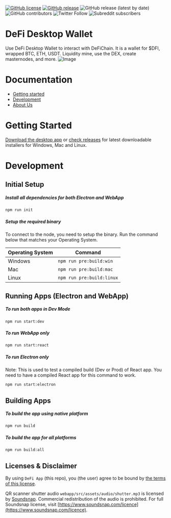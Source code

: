 
[![GitHub license](https://img.shields.io/github/license/Naereen/StrapDown.js.svg)](https://github.com/DeFiCh/app/blob/master/LICENSE)
[![GitHub release](https://img.shields.io/github/v/release/DeFiCh/app)](https://github.com/DeFiCh/app/releases)
<img alt="GitHub release (latest by date)" src="https://img.shields.io/github/downloads/DeFiCh/app/latest/total">
<img alt="GitHub contributors" src="https://img.shields.io/github/contributors/DeFiCh/app">
<img alt="Twitter Follow" src="https://img.shields.io/twitter/follow/defichain?style=social">
<img alt="Subreddit subscribers" src="https://img.shields.io/reddit/subreddit-subscribers/defiblockchain?style=social">

# DeFi Desktop Wallet

Use DeFi Desktop Wallet to interact with DeFiChain. It is a wallet for \$DFI, wrapped BTC, ETH, USDT. Liquidity mine, use the DEX, create masternodes, and more.
![Image](https://defichain.com/img/app/liquidity@2x.png)

# Documentation

- [Getting started](#getting-started)
- [Development](#development)
- [About Us](https://defichain.com/)

# Getting Started

[Download the desktop app](https://defichain.com/downloads/) or [check releases](https://github.com/DeFiCh/app/releases) for latest downloadable installers for Windows, Mac and Linux.

# Development

## Initial Setup

##### Install all dependencies for both Electron and WebApp

```bash
npm run init
```

##### Setup the required binary

To connect to the node, you need to setup the binary. Run the command below that matches your Operating System.

| Operating System | Command                   |
| ---------------- | ------------------------- |
| Windows          | `npm run pre:build:win`   |
| Mac              | `npm run pre:build:mac`   |
| Linux            | `npm run pre:build:linux` |

## Running Apps (Electron and WebApp)

##### To run both apps in Dev Mode

```bash
npm run start:dev
```

##### To run WebApp only

```bash
npm run start:react
```

##### To run Electron only

Note: This is used to test a compiled build (Dev or Prod) of React app. You need to have a compiled React app for this command to work.

```bash
npm run start:electron
```

## Building Apps

##### To build the app using native platform

```bash
npm run build
```

##### To build the app for all platforms

```bash
npm run build:all
```

## Licenses & Disclaimer

By using `DeFi App` (this repo), you (the user) agree to be bound by [the terms of this license](LICENSE).

QR scanner shutter audio `webapp/src/assets/audio/shutter.mp3` is licensed by [Soundsnap](https://www.soundsnap.com).
Commercial redistribution of the audio is prohibited. For full Soundsnap license, visit [https://www.soundsnap.com/licence](https://www.soundsnap.com/licence).
